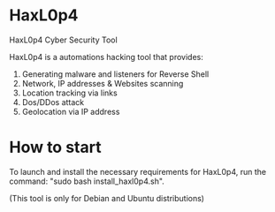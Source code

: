 # HaxL0p4
HaxL0p4 Cyber Security Tool

HaxL0p4 is a automations hacking tool that provides:

1) Generating malware and listeners for Reverse Shell
2) Network, IP addresses & Websites scanning
3) Location tracking via links
4) Dos/DDos attack
5) Geolocation via IP address


# How to start

To launch and install the necessary requirements for HaxL0p4, run the command: "sudo bash install_haxl0p4.sh".

(This tool is only for Debian and Ubuntu distributions)

